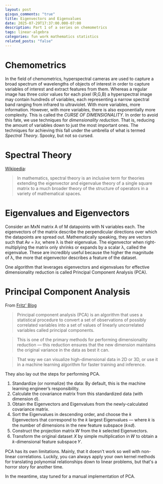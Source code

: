 ```yaml
---
layout: post
gisqus_comments: "true"
title: Eigenvectors and Eigenvalues
date: 2025-07-29T17:37:00.000-07:00
description: Part 1 of a series on chemometrics
tags: linear-algebra
categories: fun work mathematics statistics
related_posts: "false"
---
```

# Chemometrics
In the field of chemometrics, hyperspectral cameras are used to capture a broad spectrum of wavelengths of objects of interest in order to capture variables of interest and extract features from them. Whereas a regular image has three color values for each pixel (R,G,B) a hyperspectral image may contain hundreds of variables, each representing a narrow spectral band ranging from infrared to ultraviolet. With more variables, more information. However, with more variables, there is also exponentially more complexity. This is called the *CURSE OF DIMENSIONALITY*. In order to avoid this fate, we use techniques for *dimensionality reduction*. That is, reducing the amount of variables down to just the most important ones. The techniques for achieving this fall under the umbrella of what is termed *Spectral Theory*. Spooky, but not so cursed.

# Spectral Theory
[Wikipedia](https://en.wikipedia.org/wiki/Spectral_theory):
>In mathematics, spectral theory is an inclusive term for theories extending the eigenvector and eigenvalue theory of a single square matrix to a much broader theory of the structure of operators in a variety of mathematical spaces.

# Eigenvalues and Eigenvectors
Consider an MxN matrix A of M datapoints with N variables each. The eigenvectors of the matrix describe the perpendicular directions over which the datapoints are spread out. Mathematically speaking, they are vectors such that Av = λv, where λ is their eigenvalue. The eigenvector when right-multiplying the matrix only shrinks or expands by a scalar λ, called the eigenvalue. These are incredibly useful because the higher the magnitude of λ, the more that eigenvector describes a feature of the dataset.

One algorithm that leverages eigenvectors and eigenvalues for effective dimensionality reduction is called Principal Component Analysis (PCA).

# Principal Component Analysis
From  [Fritz' Blog](https://fritz.ai/demystifying-principal-component-analysis-handling-the-curse-of-dimensionality/)
>Principal component analysis (PCA) is an algorithm that uses a statistical procedure to convert a set of observations of possibly correlated variables into a set of values of linearly uncorrelated variables called principal components.

>This is one of the primary methods for performing dimensionality reduction — this reduction ensures that the new dimension maintains the original variance in the data as best it can.

>That way we can visualize high-dimensional data in 2D or 3D, or use it in a machine learning algorithm for faster training and inference.

They also lay out the steps for performing PCA.

1. Standardize (or normalize) the data: By default, this is the machine learning engineer’s responsibility.
2. Calculate the covariance matrix from this standardized data (with dimension d).
3. Obtain the Eigenvectors and Eigenvalues from the newly-calculated covariance matrix.
4. Sort the Eigenvalues in descending order, and choose the 𝑘 Eigenvectors that correspond to the 𝑘 largest Eigenvalues — where 𝑘 is the number of dimensions in the new feature subspace (𝑘≤𝑑).
5. Construct the projection matrix 𝑊 from the 𝑘 selected Eigenvectors.
6. Transform the original dataset 𝑋 by simple multiplication in 𝑊 to obtain a 𝑘-dimensional feature subspace 𝑌.

PCA has its own limitations. Mainly, that it doesn't work so well with non-linear correlations. Luckily, you can always apply your own kernel methods for translating polynomial relationships down to linear problems, but that's a horror story for another time.

In the meantime, stay tuned for a manual implementation of PCA.
